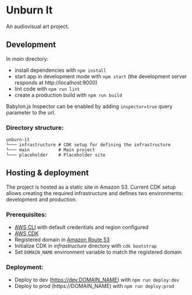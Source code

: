# Unburn It

An audiovisual art project.

## Development

In _main_ directory:

- install dependencies with `npm install`
- start app in development mode with `npm start` (the development server responds at http://localhost:9000)
- lint code with `npm run lint`
- create a production build with `npm run build`

Babylon.js Inspector can be enabled by adding `inspector=true` query parameter to the url.

### Directory structure:

```
unburn-it
└─── infrastructure # CDK setup for defining the infrastructure
└─── main           # Main project
└─── placeholder    # Placeholder site
```

## Hosting & deployment

The project is hosted as a static site in Amazon S3. Current CDK setup allows creating the required infrastructure and defines two environments: development and production.

### Prerequisites:

- [AWS CLI](https://aws.amazon.com/cli/) with default credentials and region configured
- [AWS CDK](https://aws.amazon.com/cdk/)
- Registered domain in [Amazon Route 53](https://aws.amazon.com/route53/)
- Initialize CDK in _infrastructure_ directory with `cdk bootstrap`
- Set `DOMAIN_NAME` environment variable to match the registered domain

### Deployment:

- Deploy to dev (https://dev.DOMAIN_NAME) with `npm run deploy:dev`
- Deploy to prod (https://DOMAIN_NAME) with `npm run deploy:prod`
